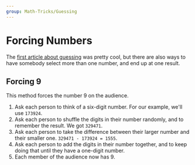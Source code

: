```yaml
---
group: Math-Tricks/Guessing
---
```


# Forcing Numbers
The [first article about guessing](guess-with-algebra) was pretty cool, but there are also ways to have somebody select more than one number, and end up at one result.

## Forcing 9
This method forces the number 9 on the audience.

 1. Ask each person to think of a six-digit number. For our example, we'll use `173924`.
 2. Ask each person to shuffle the digits in their number randomly, and to remember the result. We got `329471`.
 3. Ask each person to take the difference between their larger number and their smaller one. `329471 - 173924 = 1555`.
 4. Ask each person to add the digits in their number together, and to keep doing that until they have a one-digit number.
 5. Each member of the audience now has 9.
